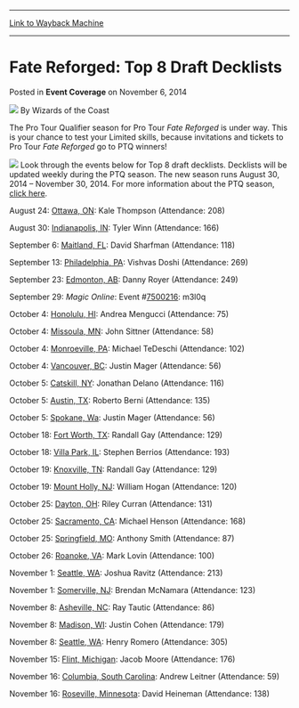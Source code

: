 
---
[Link to Wayback Machine](https://web.archive.org/web/20220125073022/https://magic.wizards.com/en/articles/archive/fate-reforged-top-8-draft-decklists)

[_metadata_:author]:- "Wizards of the Coast"
[_metadata_:description]:- "The Pro Tour Qualifier season for Pro Tour Fate Reforged is under way. This is your chance to test your Limited skills, because invitations and tickets to Pro Tour Fate Reforged go to PTQ winners! Look through the events below for Top 8 draft decklists. Decklists will be updated weekly during the PTQ season. The new season runs August 30, 2014 – November 30, 2014. For more"
[_metadata_:generator]:- "Drupal 7 (http://drupal.org)"
[_metadata_:node]:- "266151"
[_metadata_:publish_date]:- "2014-11-06"
[_metadata_:source]:- "div-main-content"
[_metadata_:title]:- "Fate Reforged: Top 8 Draft Decklists"
[_metadata_:wayback_capture_timestamp]:- "2022-01-25 07:30:22"
[_metadata_:wayback_raw_url]:- "https://web.archive.org/web/20220125073022id_/https://magic.wizards.com/en/articles/archive/fate-reforged-top-8-draft-decklists"
[_metadata_:wayback_url]:- "https://magic.wizards.com/en/articles/archive/fate-reforged-top-8-draft-decklists"
---


Fate Reforged: Top 8 Draft Decklists
====================================



 Posted in **Event Coverage**
 on November 6, 2014 






![](https://media.magic.wizards.com/styles/auth_small/public/images/person/wizards_author.jpg)
By Wizards of the Coast











The Pro Tour Qualifier season for Pro Tour *Fate Reforged* is under way. This is your chance to test your Limited skills, because invitations and tickets to Pro Tour *Fate Reforged* go to PTQ winners!


![](https://media.wizards.com/2014/events/ptq_400.jpg)
Look through the events below for Top 8 draft decklists. Decklists will be updated weekly during the PTQ season. The new season runs August 30, 2014 – November 30, 2014. For more information about the PTQ season, [click here](http://magic.wizards.com/en/content/pro-tour-fate-reforged-qualifiers).


August 24: [Ottawa, ON](/node/267096): Kale Thompson (Attendance: 208)


August 30: [Indianapolis, IN](/node/266141): Tyler Winn (Attendance: 166)


September 6: [Maitland, FL](/node/266136): David Sharfman (Attendance: 118)


September 13: [Philadelphia, PA](/node/267091): Vishvas Doshi (Attendance: 269)


September 23: [Edmonton, AB](/node/283121): Danny Royer (Attendance: 249)


September 29: *Magic Online*: Event #[7500216](/node/283521): m3l0q


October 4: [Honolulu, HI](/node/288111): Andrea Mengucci (Attendance: 75)  

October 4: [Missoula, MN](/node/288116): John Sittner (Attendance: 58)  

October 4: [Monroeville, PA](/node/286286): Michael TeDeschi (Attendance: 102)  

October 4: [Vancouver, BC](/node/286291): Justin Mager (Attendance: 56)  

October 5: [Catskill, NY](/node/288126): Jonathan Delano (Attendance: 116)  

October 5: [Austin, TX](/node/288121): Roberto Berni (Attendance: 135)  

October 5: [Spokane, Wa](/node/286296): Justin Mager (Attendance: 56)


October 18: [Fort Worth, TX](/node/290511): Randall Gay (Attendance: 129)  

October 18: [Villa Park, IL](/node/290571): Stephen Berrios (Attendance: 193)  

October 19: [Knoxville, TN](/node/290521): Randall Gay (Attendance: 129)  

October 19: [Mount Holly, NJ](/node/290526): William Hogan (Attendance: 120)


October 25: [Dayton, OH](/node/293511): Riley Curran (Attendance: 131)  

October 25: [Sacramento, CA](/node/293501): Michael Henson (Attendance: 168)  

October 25: [Springfield, MO](/node/293506): Anthony Smith (Attendance: 87)  

October 26: [Roanoke, VA](/node/293476): Mark Lovin (Attendance: 100)


November 1: [Seattle, WA](/node/297406): Joshua Ravitz (Attendance: 213)  

November 1: [Somerville, NJ](/node/297416): Brendan McNamara (Attendance: 123)


November 8: [Asheville, NC](/node/312126): Ray Tautic (Attendance: 86)  

November 8: [Madison, WI](/node/312121): Justin Cohen (Attendance: 179)  

November 8: [Seattle, WA](/node/312131): Henry Romero (Attendance: 305)


November 15: [Flint, Michigan](/node/314277): Jacob Moore (Attendance: 176)


November 16: [Columbia, South Carolina](/node/314276): Andrew Leitner (Attendance: 59)  

November 16: [Roseville, Minnesota](/node/314278): David Heineman (Attendance: 138)







